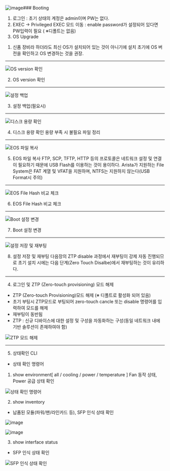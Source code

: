 ![image](https://github.com/user-attachments/assets/40a53a5f-6fe5-4250-993f-47849ffe1f0d)### Booting 
1. 로그인 : 초기 상태의 계정은 admin이며 PW는 없다. 
2. EXEC -> Privileged EXEC 모드 이동 : enable password가 설정되어 있다면 PW입력이 필요 ( ※디폴트는 없음) 
3. OS Upgrade 
1) 신품 장비라 하더라도 최신 OS가 설치되어 있는 것이 아니기에 설치 초기에 OS 버전을 확인하고 OS 변경하는 것을 권장.
--- 

![OS version 확인](https://github.com/user-attachments/assets/813d446b-aa31-4053-8b3c-7b9d065edcc9)

2)  OS version 확인
---

 ![설정 백업](https://github.com/user-attachments/assets/3b4f2c20-53fd-4a4e-b556-c88f4a5d6365)

3) 설정 백업(필요시)
---

![디스크 용량 확인](https://github.com/user-attachments/assets/5bdcff2f-e375-4172-ad5f-1d3f05e9892c)

4) 디스크 용량 확인
  용량 부족 시 불필요 파일 정리 
---

![EOS 파일 복사](https://github.com/user-attachments/assets/4a0428a5-a100-42ab-a322-1ab3eb473244)

5) EOS 파일 복사 
  FTP, SCP, TFTP, HTTP 등의 프로토콜은 네트워크 설정 및 연결이 필요하기 때문에 USB Flash를 이용하는 것이 용이하다. 
Arista가 지원하는 File System은 FAT 계열 및 VFAT을 지원하며, NTFS는 지원하지 않는다(USB Format시 주의) 

--- 

![EOS File Hash 비교 체크](https://github.com/user-attachments/assets/1bcee578-4886-495c-b860-989013388312)

6) EOS File Hash 비교 체크  

---

![Boot 설정 변경](https://github.com/user-attachments/assets/dcd190e5-0e99-4027-9e7a-998f62cf82b8)


7) Boot 설정 변경 

---

![설정 저장 및 재부팅](https://github.com/user-attachments/assets/dc9862b6-f752-4d58-84de-7ebd0bc97ff9)

8) 설정 저장 및 재부팅 
   다음장의 ZTP disable 과정에서 재부팅이 강제 자동 진행되므로 초기 설치 시에는 다음 단계(Zero Touch Disalbe)에서 재부팅하는 것이 유리하다. 

---

4. 로그인 및 ZTP (Zero-touch provisioning) 모드 해제
- ZTP (Zero-touch Provisioning)모드 해제 (※ 디폴트로 활성화 되어 있음)
- 초기 부팅시 ZTP모드로 부팅되어 zero-touch cancle 또는 disable 명령어를 입력하여 모드를 해제 
- 재부팅이 동반됨 
- ZTP : 신규 디바이스에 대한 설정 및 구성을 자동화하는 구성(동일 네트워크 내에 기반 솔루션이 존재하여야 함)

![ZTP 모드 해제](https://github.com/user-attachments/assets/1836f7b3-807d-4ad1-bcdf-7c266a9e95ca)

--- 
5. 상태확인 CLI
- 상태 확인 명령어 
1) show environment[ all / cooling / power / temperature ] 
  Fan 동작 상태, Power 공급 상태 확인 

![상태 확인 명령어](https://github.com/user-attachments/assets/5ee18343-e0f8-4eec-aa7e-8a5b54412831)

2) show inventory
- 납품된 모듈(파워/팬/라인카드 등), SFP 인식 상태 확인 

![image](https://github.com/user-attachments/assets/e331a66d-c829-42fb-9dda-853f090bdceb)


![image](https://github.com/user-attachments/assets/a626e182-370f-45e6-bd5c-fcf732335bbb)

3) show interface status 
- SFP 인식 상태 확인 

![SFP 인식 상태 확인](https://github.com/user-attachments/assets/6a675646-ce65-4c1f-9079-2b1a87fc0b24)
